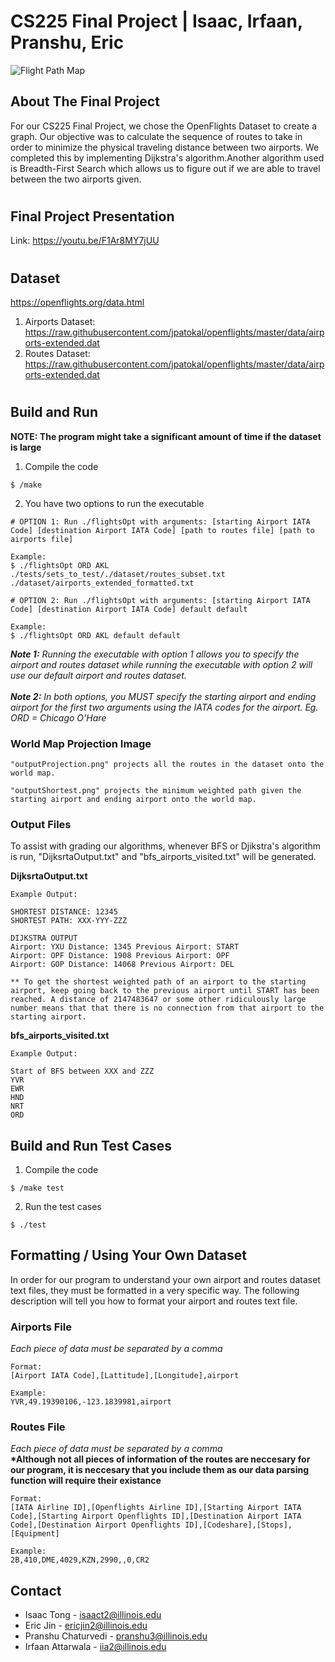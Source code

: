 # CS225 Final Project | Isaac, Irfaan, Pranshu, Eric

![Flight Path Map](/src/readme_img.png)

## About The Final Project
For our CS225 Final Project, we chose the OpenFlights Dataset to create a graph. Our objective was to calculate the sequence of routes to take in order to minimize the physical traveling distance between two airports. We completed this by implementing Dijkstra's algorithm.Another algorithm used is Breadth-First Search which allows us to figure out if we are able to travel between the two airports given.

#
## Final Project Presentation
Link: https://youtu.be/F1Ar8MY7jUU
#
## Dataset
https://openflights.org/data.html
1. Airports Dataset: https://raw.githubusercontent.com/jpatokal/openflights/master/data/airports-extended.dat
2. Routes Dataset: https://raw.githubusercontent.com/jpatokal/openflights/master/data/airports-extended.dat

#
## Build and Run 

__NOTE: The program might take a significant amount of time if the dataset is large__

1. Compile the code
```
$ /make
```
2. You have two options to run the executable
```
# OPTION 1: Run ./flightsOpt with arguments: [starting Airport IATA Code] [destination Airport IATA Code] [path to routes file] [path to airports file]

Example:
$ ./flightsOpt ORD AKL ./tests/sets_to_test/./dataset/routes_subset.txt ./dataset/airports_extended_formatted.txt
```
```
# OPTION 2: Run ./flightsOpt with arguments: [starting Airport IATA Code] [destination Airport IATA Code] default default

Example:
$ ./flightsOpt ORD AKL default default
```
*__Note 1:__ Running the executable with option 1 allows you to specify the airport and routes dataset while running the executable with option 2 will use our default airport and routes dataset.*\
\
*__Note 2:__ In both options, you MUST specify the starting airport and ending airport for the first two arguments using the IATA codes for the airport. Eg. ORD = Chicago O'Hare*

### World Map Projection Image
```
"outputProjection.png" projects all the routes in the dataset onto the world map.

"outputShortest.png" projects the minimum weighted path given the starting airport and ending airport onto the world map.

```

### Output Files
To assist with grading our algorithms, whenever BFS or Djikstra's algorithm is run, "DijksrtaOutput.txt" and "bfs_airports_visited.txt" will be generated.

__DijksrtaOutput.txt__
```
Example Output:

SHORTEST DISTANCE: 12345
SHORTEST PATH: XXX-YYY-ZZZ

DIJKSTRA OUTPUT
Airport: YXU Distance: 1345 Previous Airport: START
Airport: OPF Distance: 1908 Previous Airport: OPF
Airport: GOP Distance: 14068 Previous Airport: DEL

** To get the shortest weighted path of an airport to the starting airport, keep going back to the previous airport until START has been reached. A distance of 2147483647 or some other ridiculously large number means that that there is no connection from that airport to the starting airport.
```
__bfs_airports_visited.txt__
```
Example Output:

Start of BFS between XXX and ZZZ
YVR
EWR
HND
NRT
ORD
```

## Build and Run Test Cases
1. Compile the code
```
$ /make test
```

2. Run the test cases
```
$ ./test
```

## Formatting / Using Your Own Dataset
In order for our program to understand your own airport and routes dataset text files, they must be formatted in a very specific way. The following description will tell you how to format your airport and routes text file. 

### Airports File
*Each piece of data must be separated by a comma*
```
Format:
[Airport IATA Code],[Lattitude],[Longitude],airport

Example:
YVR,49.19390106,-123.1839981,airport
```

### Routes File
*Each piece of data must be separated by a comma*\
__*Although not all pieces of information of the routes are neccesary for our program, it is neccesary that you include them as our data parsing function will require their existance__
```
Format:
[IATA Airline ID],[Openflights Airline ID],[Starting Airport IATA Code],[Starting Airport Openflights ID],[Destination Airport IATA Code],[Destination Airport Openflights ID],[Codeshare],[Stops],[Equipment]

Example:
2B,410,DME,4029,KZN,2990,,0,CR2
```

## Contact
* Isaac Tong - isaact2@illinois.edu
* Eric Jin - ericjin2@illinois.edu
* Pranshu Chaturvedi - pranshu3@illinois.edu
* Irfaan Attarwala - iia2@illinois.edu
